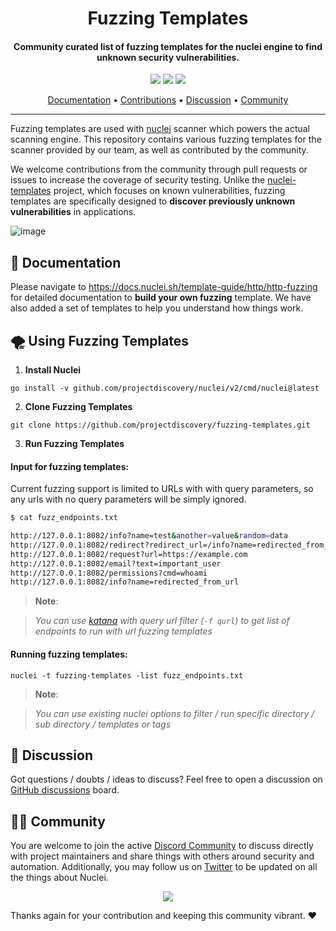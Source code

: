 

<h1 align="center">
Fuzzing Templates
</h1>
<h4 align="center">Community curated list of fuzzing templates for the nuclei engine to find unknown security vulnerabilities.</h4>


<p align="center">
<a href="https://github.com/projectdiscovery/fuzzing-templates/issues"><img src="https://img.shields.io/badge/contributions-welcome-brightgreen.svg?style=flat"></a>
<a href="https://twitter.com/pdnuclei"><img src="https://img.shields.io/twitter/follow/pdnuclei.svg?logo=twitter"></a>
<a href="https://discord.gg/projectdiscovery"><img src="https://img.shields.io/discord/695645237418131507.svg?logo=discord"></a>
</p>
      
<p align="center">
  <a href="https://nuclei.projectdiscovery.io/templating-guide/protocols/http-fuzzing/">Documentation</a> •
  <a href="https://github.com/projectdiscovery/fuzzing-templates/graphs/contributors">Contributions</a> •
  <a href="https://github.com/projectdiscovery/fuzzing-templates/discussions">Discussion</a> •
  <a href="https://discord.gg/projectdiscovery">Community</a>
</p>

----

Fuzzing templates are used with [nuclei](https://github.com/projectdiscovery/nuclei) scanner which powers the actual scanning engine. This repository contains various fuzzing templates for the scanner provided by our team, as well as contributed by the community.

We welcome contributions from the community through pull requests or issues to increase the coverage of security testing. Unlike the [nuclei-templates](https://github.com/projectdiscovery/nuclei-templates) project, which focuses on known vulnerabilities, fuzzing templates are specifically designed to **discover previously unknown vulnerabilities** in applications.


![image](https://user-images.githubusercontent.com/8293321/205839007-b18a1dc2-5b4e-4ee4-9051-c13b30089ee3.png)



📖 Documentation
-----

Please navigate to https://docs.nuclei.sh/template-guide/http/http-fuzzing for detailed documentation to **build your own fuzzing** template.
We have also added a set of templates to help you understand how things work.


🌪️ Using Fuzzing Templates
-----

1. **Install Nuclei**

```
go install -v github.com/projectdiscovery/nuclei/v2/cmd/nuclei@latest
```

2. **Clone Fuzzing Templates**

```
git clone https://github.com/projectdiscovery/fuzzing-templates.git
```

3. **Run Fuzzing Templates**

#### Input for fuzzing templates:

Current fuzzing support is limited to URLs with with query parameters, so any urls with no query parameters will be simply ignored.

```bash
$ cat fuzz_endpoints.txt

http://127.0.0.1:8082/info?name=test&another=value&random=data
http://127.0.0.1:8082/redirect?redirect_url=/info?name=redirected_from_url
http://127.0.0.1:8082/request?url=https://example.com
http://127.0.0.1:8082/email?text=important_user
http://127.0.0.1:8082/permissions?cmd=whoami
http://127.0.0.1:8082/info?name=redirected_from_url
```

> **Note**:

> *You can use [katana](https://github.com/projectdiscovery/katana) with query url filter (`-f qurl`) to get list of endpoints to run with url fuzzing templates* 

#### Running fuzzing templates:

```
nuclei -t fuzzing-templates -list fuzz_endpoints.txt
```

> **Note**:

> *You can use existing nuclei options to filter / run specific directory / sub directory / templates or tags* 

💬 Discussion
-----

Got questions / doubts / ideas to discuss?
Feel free to open a discussion on [GitHub discussions](https://github.com/projectdiscovery/fuzzing-templates/discussions) board.


👨‍💻 Community
-----

You are welcome to join the active [Discord Community](https://discord.gg/projectdiscovery) to discuss directly with project maintainers and share things with others around security and automation.
Additionally, you may follow us on [Twitter](https://twitter.com/pdnuclei) to be updated on all the things about Nuclei.


<p align="center">
<a href="https://github.com/projectdiscovery/fuzzing-templates/graphs/contributors">
  <img src="https://contrib.rocks/image?repo=projectdiscovery/fuzzing-templates&max=300">
</a>
</p>


Thanks again for your contribution and keeping this community vibrant. ❤️
